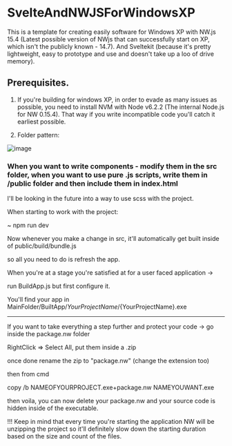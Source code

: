 # SvelteAndNWJSForWindowsXP
This is a template for creating easily software for Windows XP with NW.js 15.4 (Latest possible version of NWjs that can successfully start on XP, which isn't the publicly known - 14.7). And Sveltekit (because it's pretty lightweight, easy to prototype and use and doesn't take up a loo of drive memory).

## Prerequisites. 

1. If you're building for windows XP, in order to evade as many issues as possible, you need to install NVM with Node v6.2.2 
(The internal Node.js for NW 0.15.4). That way if you write incompatible code you'll catch it earliest possible.

2. Folder pattern: 

![image](https://github.com/user-attachments/assets/718e9736-2b23-4245-8b38-20e8c2fc4c19)


### When you want to write components - modify them in the src folder, when you want to use pure .js scripts, write them in /public folder and then include them in index.html

I'll be looking in the future into a way to use scss with the project.

When starting to work with the project:

~ npm run dev

Now whenever you make a change in src, it'll automatically get built inside of public/build/bundle.js

so all you need to do is refresh the app.

When you're at a stage you're satisfied at for a user faced application -> 

run BuildApp.js but first configure it.

You'll find your app in MainFolder/BuiltApp/${YourProjectName}/${YourProjectName}.exe





-------------

If you want to take everything a step further and protect your code -> go inside the package.nw folder 

RightClick => Select All, put them inside a .zip

once done rename the zip to "package.nw" (change the extension too)

then from cmd 

copy /b NAMEOFYOURPROJECT.exe+package.nw NAMEYOUWANT.exe

then voila, you can now delete your package.nw and your source code is hidden inside of the executable.

!!! Keep in mind that every time you're starting the application NW will be unzipping the project so it'll definitely slow down the starting duration based on the size and count of the files.
